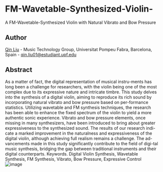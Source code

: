 # FM-Wavetable-Synthesized-Violin-
A FM-Wavetable-Synthesized Violin with Natural Vibrato and Bow Pressure
## Author
[Qin Liu]([url](https://www.linkedin.com/in/qin-liu-b100501ab/)) - Music Technology Group, Universitat Pompeu Fabra, Barcelona, Spain - qin.liu01@estudiant.upf.edu
## Abstract
As a matter of fact, the digital representation of musical instru-ments has long been a challenge for researchers, with the violin being one of the most complex due to its expressive nature and intricate timbre. This study delves into the synthesis of a digital violin, aiming to reproduce its rich sound by incorporating natural vibrato and bow pressure based on per-formance statistics. Utilizing wavetable and FM synthesis techniques, the research has been able to enhance the fixed spectrum of the violin to yield a more authentic sonic experience. Vibrato and bow pressure elements, once missing in many synthesizers, have been introduced to bring about greater expressiveness to the synthesized sound. The results of our research indi-cate a marked improvement in the naturalness and expressiveness of the digital violin, although achieving full realism remains a challenge. The ad-vancements made in this study significantly contribute to the field of digi-tal music synthesis, bridging the gap between traditional instruments and their digital counterparts.
Keywords. Digital Violin Synthesis, Wavetable Synthesis, FM Synthesis, Vibrato, Bow Pressure, Expressive Control
![image](https://github.com/kenzhuti/FM-Wavetable-Synthesized-Violin-/assets/51194958/0c52a550-81fd-4ec2-a0e1-c818e1739bfe)
